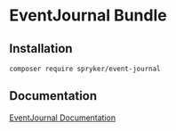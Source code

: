 # EventJournal Bundle

## Installation

```
composer require spryker/event-journal
```

## Documentation

[EventJournal Documentation](https://spryker.github.io/event-journal/index.html)




